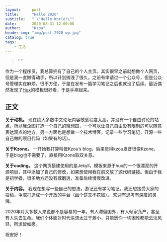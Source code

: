 ```yaml
---
layout:     post
title:      "Hello 2020"
subtitle:   " \"Hello World!\""
date:       2020-08-31 12:00:00
author:     "Kzou"
header-img: "img/post-2020-wp.jpg"
catalog: true
tags:
    - 生活
---
```


> “ ”

作为一个程序员，我总算拥有了自己的个人主页。其实很早之前就想做个人网页，但是我一直懒得动手，所以计划搁浅了很久。之前有申请过一个公众号，但是公众号管理实在麻烦，很不方便，于是在发布一篇学习笔记之后也就没了后续。最近偶然发现了[Hux](https://github.com/Huxpro/huxpro.github.io)的模板很好看，于是手痒起来。

## 正文

**关于动机。**
现在绝大多数中文论坛内容敏感程度太高，并没有一个自由讨论的站点，所以我企图打造一个自己的理想国，一个可以让自己自由没有限制的可以随意表达观点的地方。另一方面也是想做一个技术博客，记录一些学习笔记，开源一些自己做的项目代码（如果有的话）。

**关于Kzone。**
一开始我打算叫做Kzou’s blog，后来觉得kzou发音很像Kzone，于是blog也不需要了，直接用Kzone取双关意。

**关于coding。**
这个网页搭建使用的是Jekyll，模板来源于hux的一个很漂亮的开源项目，其中添加了自己的修改，如果想使用我在前文放了源代码链接。但由于我是初学者，很多地方还没有琢磨透，准备后续慢慢改进。

**关于内容。**
我现在想写一些自己的想法，游记还有学习笔记。我还想接受大家的投稿，争取打造成一个开放的平台（画个饼又不花钱）。
欢迎有思考有深度的灵魂。

2020年对大多数人来说都不是容易的一年，有人滞留国外，有人倾家荡产，甚至有人失去生命。我们个体面对时代洪流太过于渺小，只能愿你一切困难都能云淡风轻，所求皆如愿。

祝安好！
